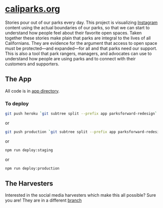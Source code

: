 # [caliparks.org](http://caliparks.org)

Stories pour out of our parks every day. This project is visualizing [Instagram](http://instagram.com) content using the actual boundaries of our parks, so that we can start to understand how people feel about their favorite open spaces. Taken together these stories make plain that parks are integral to the lives of all Californians. They are evidence for the argument that access to open space must be protected—and expanded—for all and that parks need our support. This is also a tool that park rangers, managers, and advocates can use to understand how people are using parks and to connect with their customers and supporters.

## The App
All code is in [app directory](./app).

### To deploy
```bash
git push heroku `git subtree split --prefix app parksforward-redesign`:master --force
```
or
```bash
git push production `git subtree split --prefix app parksforward-redesign`:master --force
```
or
```bash
npm run deploy:staging
```
or
```bash
npm run deploy:production
```

## The Harvesters
Interested in the social media harvesters which make this all possible? Sure
you are! They are in a different
[branch](https://github.com/stamen/parks.stamen.com/tree/node-harvester)
